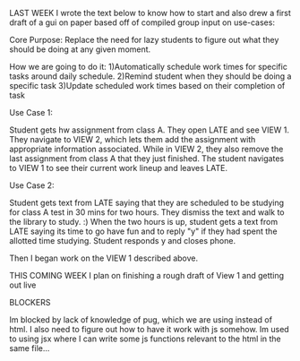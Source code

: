 LAST WEEK I wrote the text below to know how to start and also drew a first draft of a gui on paper based off of compiled group input on use-cases:

Core Purpose:
Replace the need for lazy students to figure out what they should be doing at any given moment.

How we are going to do it:
	1)Automatically schedule work times for specific tasks around daily schedule.
	2)Remind student when they should be doing a specific task
	3)Update scheduled work times based on their completion of task

Use Case 1:

Student gets hw assignment from class A. They open LATE and see VIEW 1. 
They navigate to VIEW 2, which lets them add the assignment with appropriate information associated. While in VIEW 2, they also remove the last assignment from class A that they just finished.
The student navigates to VIEW 1 to see their current work lineup and leaves LATE.

Use Case 2:

Student gets text from LATE saying that they are scheduled to be studying for class A test in 30 mins for two hours. They dismiss the text and walk to the library to study. :) When the two hours is up, student gets a text from LATE saying its time to go have fun and to reply "y" if they had spent the allotted time studying. Student responds y and closes phone.

Then I began work on the VIEW 1 described above.

THIS COMING WEEK I plan on finishing a rough draft of View 1 and getting out live

BLOCKERS

Im blocked by lack of knowledge of pug, which we are using instead of html. I also need to figure out how to have it work with js somehow.
Im used to using jsx where I can write some js functions relevant to the html in the same file...